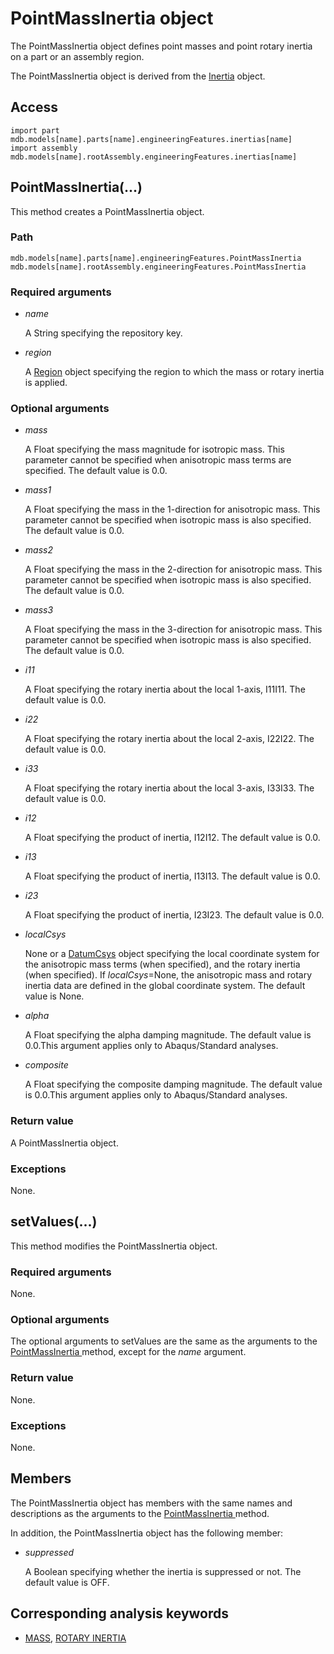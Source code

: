 # PointMassInertia object

The PointMassInertia object defines point masses and point rotary inertia on a part or an assembly region.

The PointMassInertia object is derived from the [Inertia](https://help.3ds.com/2022/english/DSSIMULIA_Established/SIMACAEKERRefMap/simaker-c-inertiapyc.htm?ContextScope=all) object.

## Access

```
import part
mdb.models[name].parts[name].engineeringFeatures.inertias[name]
import assembly
mdb.models[name].rootAssembly.engineeringFeatures.inertias[name]
```

## PointMassInertia(...)



This method creates a PointMassInertia object.



### Path

```
mdb.models[name].parts[name].engineeringFeatures.PointMassInertia
mdb.models[name].rootAssembly.engineeringFeatures.PointMassInertia
```

### Required arguments

- *name*

  A String specifying the repository key.

- *region*

  A [Region](https://help.3ds.com/2022/english/DSSIMULIA_Established/SIMACAEKERRefMap/simaker-c-regionpyc.htm?ContextScope=all) object specifying the region to which the mass or rotary inertia is applied.

### Optional arguments

- *mass*

  A Float specifying the mass magnitude for isotropic mass. This parameter cannot be specified when anisotropic mass terms are specified. The default value is 0.0.

- *mass1*

  A Float specifying the mass in the 1-direction for anisotropic mass. This parameter cannot be specified when isotropic mass is also specified. The default value is 0.0.

- *mass2*

  A Float specifying the mass in the 2-direction for anisotropic mass. This parameter cannot be specified when isotropic mass is also specified. The default value is 0.0.

- *mass3*

  A Float specifying the mass in the 3-direction for anisotropic mass. This parameter cannot be specified when isotropic mass is also specified. The default value is 0.0.

- *i11*

  A Float specifying the rotary inertia about the local 1-axis, I11I11. The default value is 0.0.

- *i22*

  A Float specifying the rotary inertia about the local 2-axis, I22I22. The default value is 0.0.

- *i33*

  A Float specifying the rotary inertia about the local 3-axis, I33I33. The default value is 0.0.

- *i12*

  A Float specifying the product of inertia, I12I12. The default value is 0.0.

- *i13*

  A Float specifying the product of inertia, I13I13. The default value is 0.0.

- *i23*

  A Float specifying the product of inertia, I23I23. The default value is 0.0.

- *localCsys*

  None or a [DatumCsys](https://help.3ds.com/2022/english/DSSIMULIA_Established/SIMACAEKERRefMap/simaker-c-datumcsyspyc.htm?ContextScope=all) object specifying the local coordinate system for the anisotropic mass terms (when specified), and the rotary inertia (when specified). If *localCsys*=None, the anisotropic mass and rotary inertia data are defined in the global coordinate system. The default value is None.

- *alpha*

  A Float specifying the alpha damping magnitude. The default value is 0.0.This argument applies only to Abaqus/Standard analyses.

- *composite*

  A Float specifying the composite damping magnitude. The default value is 0.0.This argument applies only to Abaqus/Standard analyses.

### Return value

A PointMassInertia object.

### Exceptions

None.



## setValues(...)



This method modifies the PointMassInertia object.



### Required arguments

None.

### Optional arguments

The optional arguments to setValues are the same as the arguments to the [PointMassInertia ](https://help.3ds.com/2022/english/DSSIMULIA_Established/SIMACAEKERRefMap/simaker-c-pointmassinertiapyc.htm?ContextScope=all#simaker-pointmassinertiapointmassinertiapyc)method, except for the *name* argument.

### Return value

None.

### Exceptions

None.



## Members

The PointMassInertia object has members with the same names and descriptions as the arguments to the [PointMassInertia ](https://help.3ds.com/2022/english/DSSIMULIA_Established/SIMACAEKERRefMap/simaker-c-pointmassinertiapyc.htm?ContextScope=all#simaker-pointmassinertiapointmassinertiapyc)method.

In addition, the PointMassInertia object has the following member:

- *suppressed*

  A Boolean specifying whether the inertia is suppressed or not. The default value is OFF.



## Corresponding analysis keywords

- [MASS](https://help.3ds.com/2022/english/DSSIMULIA_Established/SIMACAEKEYRefMap/simakey-r-mass.htm?ContextScope=all#simakey-r-mass), [ROTARY INERTIA](https://help.3ds.com/2022/english/DSSIMULIA_Established/SIMACAEKEYRefMap/simakey-r-rotaryinertia.htm?ContextScope=all#simakey-r-rotaryinertia)